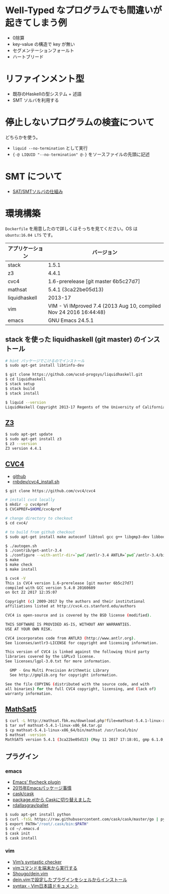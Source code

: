 # Well-Typed なプログラムでも間違いが起きてしまう例

- 0除算
- key-value の構造で key が無い
- セグメンテーションフォールト
- ハートブリード

# リファインメント型

- 既存のHaskellの型システム + 述語
- SMT ソルバを利用する

# 停止しないプログラムの検査について

どちらかを使う。

- `liquid --no-termination` として実行
- `{-@ LIQUID "--no-termination" @-}` をソースファイルの先頭に記述


# SMT について

- [SAT/SMTソルバの仕組み](https://www.slideshare.net/sakai/satsmt)

# 環境構築

`Dockerfile` を用意したので詳しくはそっちを見てください。OS は `ubuntu:16.04 LTS` です。

アプリケーション | バージョン
------ | -----
stack | 1.5.1
z3 | 4.4.1
cvc4 | 1.6-prerelease [git master 6b5c27d7]
mathsat | 5.4.1 (3ca22be05d13)
liquidhaskell | 2013-17
vim | VIM - Vi IMproved 7.4 (2013 Aug 10, compiled Nov 24 2016 16:44:48)
emacs | GNU Emacs 24.5.1


## stack を使った liquidhaskell (git master) のインストール

```bash
# hint パッケージでこけるのでインストール
$ sudo apt-get install libtinfo-dev

$ git clone https://github.com/ucsd-progsys/liquidhaskell.git
$ cd liquidhaskell
$ stack setup
$ stack build
$ stack install

$ liquid --version
LiquidHaskell Copyright 2013-17 Regents of the University of California. All Rights Reserved.
```

## [Z3](https://github.com/Z3Prover/z3)

```bash
$ sudo apt-get update
$ sudo apt-get install z3
$ z3 --version
Z3 version 4.4.1
```

## [CVC4](http://cvc4.cs.stanford.edu/web/)

- [github](https://github.com/CVC4/CVC4)
- [rnbdev/cvc4_install.sh](https://gist.github.com/rnbdev/0ec49d578abde036f459a0a75d6cedf6)

```bash
$ git clone https://github.com/cvc4/cvc4

# install cvc4 locally
$ mkdir -p cvc4pref
$ CVC4PREF=$HOME/cvc4pref

# change directory to checkout
$ cd cvc4/

# to build from github checkout
$ sudo apt-get install make autoconf libtool gcc g++ libgmp3-dev libboost-dev g++-multilib gcc-multilib openjdk-8-jdk

$ ./autogen.sh
$ ./contrib/get-antlr-3.4
$ ./configure --with-antlr-dir=`pwd`/antlr-3.4 ANTLR=`pwd`/antlr-3.4/bin/antlr3 --prefix=$CVC4PREF
$ make
$ make check
$ make install

$ cvc4 -V    
This is CVC4 version 1.6-prerelease [git master 6b5c27d7]
compiled with GCC version 5.4.0 20160609
on Oct 22 2017 12:35:07

Copyright (c) 2009-2017 by the authors and their institutional
affiliations listed at http://cvc4.cs.stanford.edu/authors

CVC4 is open-source and is covered by the BSD license (modified).

THIS SOFTWARE IS PROVIDED AS-IS, WITHOUT ANY WARRANTIES.
USE AT YOUR OWN RISK.

CVC4 incorporates code from ANTLR3 (http://www.antlr.org).
See licenses/antlr3-LICENSE for copyright and licensing information.

This version of CVC4 is linked against the following third party
libraries covered by the LGPLv3 license.
See licenses/lgpl-3.0.txt for more information.

  GMP - Gnu Multi Precision Arithmetic Library
  See http://gmplib.org for copyright information.

See the file COPYING (distributed with the source code, and with
all binaries) for the full CVC4 copyright, licensing, and (lack of)
warranty information.
```

## [MathSat5](http://mathsat.fbk.eu/download.html)

```bash
$ curl -L http://mathsat.fbk.eu/download.php?file=mathsat-5.4.1-linux-x86_64.tar.gz -o mathsat-5.4.1-linux-x86_64.tar.gz
$ tar xvf mathsat-5.4.1-linux-x86_64.tar.gz
$ cp mathsat-5.4.1-linux-x86_64/bin/mathsat /usr/local/bin/
$ mathsat -version
MathSAT5 version 5.4.1 (3ca22be05d13) (May 11 2017 17:18:01, gmp 6.1.0, gcc 4.8.5, 64-bit)
```

## プラグイン
### emacs 
- [Emacs’ flycheck plugin](https://github.com/ucsd-progsys/liquid-types.el)
- [2015年Emacsパッケージ事情](https://qiita.com/tadsan/items/6c658cc471be61cbc8f6)
- [cask/cask](https://github.com/cask/cask)
- [package.elから Caskに切り替えました](http://syohex.hatenablog.com/entry/20140424/1398310931)
- [rdallasgray/pallet](https://github.com/rdallasgray/pallet)

```bash
$ sudo apt-get install python
$ curl -fsSL https://raw.githubusercontent.com/cask/cask/master/go | python
$ export PATH="/root/.cask/bin:$PATH"
$ cd ~/.emacs.d
$ cask init
$ cask install
```

### vim
- [Vim’s syntastic checker](https://github.com/ucsd-progsys/liquid-types.vim)
- [vimコマンドを端末から実行する](https://qiita.com/yoan/items/6216646324f68e54809d)
- [Shougo/dein.vim](https://github.com/Shougo/dein.vim)
- [dein.vimで設定したプラグインをシェルからインストール](https://qiita.com/junkjunctions/items/69964c81bd5b93379e71)
- [syntax - Vim日本語ドキュメント](http://vim-jp.org/vimdoc-ja/syntax.html)
